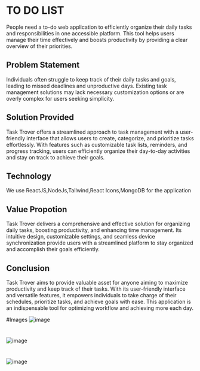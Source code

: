 # TO DO LIST 
People need a to-do web application to efficiently organize their daily tasks and responsibilities in one accessible platform. This tool helps users manage their time effectively and boosts productivity by providing a clear overview of their priorities.

## Problem Statement
Individuals often struggle to keep track of their daily tasks and goals, leading to missed deadlines and unproductive days. Existing task management solutions may lack necessary customization options or are overly complex for users seeking simplicity.

## Solution Provided
Task Trover offers a streamlined approach to task management with a user-friendly interface that allows users to create, categorize, and prioritize tasks effortlessly. With features such as customizable task lists, reminders, and progress tracking, users can efficiently organize their day-to-day activities and stay on track to achieve their goals.

## Technology
 We use ReactJS,NodeJs,Tailwind,React Icons,MongoDB for the application 

## Value Propotion
Task Trover delivers a comprehensive and effective solution for organizing daily tasks, boosting productivity, and enhancing time management. Its intuitive design, customizable settings, and seamless device synchronization provide users with a streamlined platform to stay organized and accomplish their goals efficiently.

## Conclusion
Task Trover aims to provide  valuable asset for anyone aiming to maximize productivity and keep track of their tasks. With its user-friendly interface and versatile features, it empowers individuals to take charge of their schedules, prioritize tasks, and achieve goals with ease. This application is an indispensable tool for optimizing workflow and achieving more each day.

#Images
![image](https://github.com/JUHI1404/TaskTrover/assets/145869608/140b66c8-a3e0-48f1-ab4c-ab0f03ea1c68)
#
![image](https://github.com/JUHI1404/TaskTrover/assets/145869608/925e5aef-ffe7-420f-a138-56a827fd8bfb)

#
![image](https://github.com/JUHI1404/TaskTrover/assets/145869608/790b646c-b7ca-48de-b466-aa42cdeac14e)


